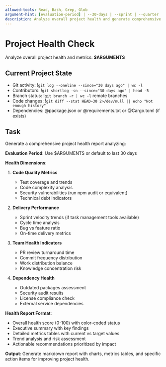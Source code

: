 ```yaml
---
allowed-tools: Read, Bash, Grep, Glob
argument-hint: [evaluation-period] | --30-days | --sprint | --quarter
description: Analyze overall project health and generate comprehensive metrics report
---
```


# Project Health Check

Analyze overall project health and metrics: **$ARGUMENTS**

## Current Project State

- Git activity: !`git log --oneline --since="30 days ago" | wc -l`
- Contributors: !`git shortlog -sn --since="30 days ago" | head -5`
- Branch status: !`git branch -r | wc -l` remote branches
- Code changes: !`git diff --stat HEAD~30 2>/dev/null || echo "Not enough history"`
- Dependencies: @package.json or @requirements.txt or @Cargo.toml (if exists)

## Task

Generate a comprehensive project health report analyzing:

**Evaluation Period**: Use $ARGUMENTS or default to last 30 days

**Health Dimensions**:
1. **Code Quality Metrics**
   - Test coverage and trends
   - Code complexity analysis
   - Security vulnerabilities (run npm audit or equivalent)
   - Technical debt indicators

2. **Delivery Performance**
   - Sprint velocity trends (if task management tools available)
   - Cycle time analysis
   - Bug vs feature ratio
   - On-time delivery metrics

3. **Team Health Indicators**
   - PR review turnaround time
   - Commit frequency distribution
   - Work distribution balance
   - Knowledge concentration risk

4. **Dependency Health**
   - Outdated packages assessment
   - Security audit results
   - License compliance check
   - External service dependencies

**Health Report Format**:
- Overall health score (0-100) with color-coded status
- Executive summary with key findings
- Detailed metrics tables with current vs target values
- Trend analysis and risk assessment
- Actionable recommendations prioritized by impact

**Output**: Generate markdown report with charts, metrics tables, and specific action items for improving project health.